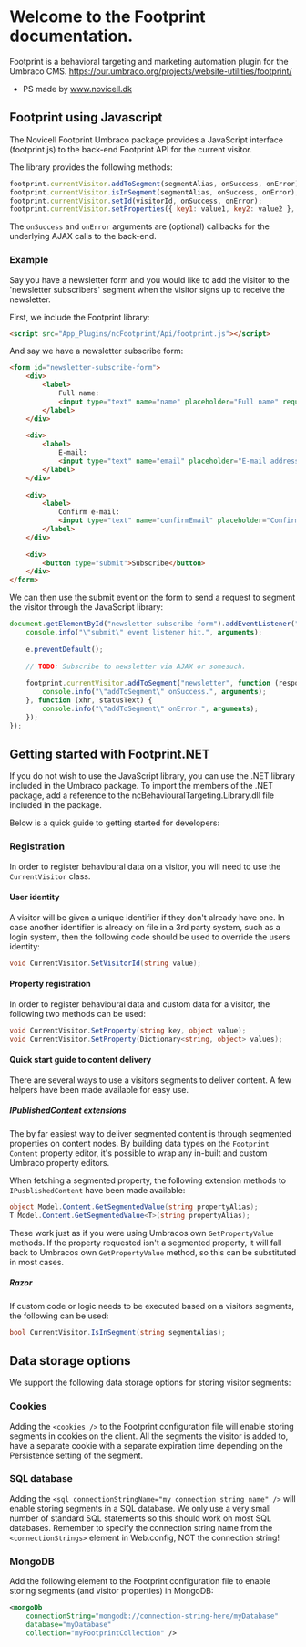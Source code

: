 # Welcome to the Footprint documentation.
Footprint is a behavioral targeting and marketing automation plugin for the Umbraco CMS.
https://our.umbraco.org/projects/website-utilities/footprint/
- PS made by www.novicell.dk

## Footprint using Javascript

The Novicell Footprint Umbraco package provides a JavaScript interface (footprint.js) to the back-end Footprint API for the current visitor.

The library provides the following methods:
```javascript
footprint.currentVisitor.addToSegment(segmentAlias, onSuccess, onError);
footprint.currentVisitor.isInSegment(segmentAlias, onSuccess, onError);
footprint.currentVisitor.setId(visitorId, onSuccess, onError);
footprint.currentVisitor.setProperties({ key1: value1, key2: value2 }, onSuccess, onError);
```
The `onSuccess` and `onError` arguments are (optional) callbacks for the underlying AJAX calls to the back-end.

### Example
Say you have a newsletter form and you would like to add the visitor to the 'newsletter subscribers' segment when the visitor signs up to receive the newsletter.

First, we include the Footprint library:
```html
<script src="App_Plugins/ncFootprint/Api/footprint.js"></script>
```
And say we have a newsletter subscribe form:
```html
<form id="newsletter-subscribe-form">
    <div>
        <label>
            Full name:
            <input type="text" name="name" placeholder="Full name" required />
        </label>
    </div>
    
    <div>
        <label>
            E-mail:
            <input type="text" name="email" placeholder="E-mail address" required />
        </label>
    </div>
    
    <div>
        <label>
            Confirm e-mail:
            <input type="text" name="confirmEmail" placeholder="Confirm e-mail address" required />
        </label>
    </div>
    
    <div>
        <button type="submit">Subscribe</button>
    </div>
</form>
```
We can then use the submit event on the form to send a request to segment the visitor through the JavaScript library:
```javascript
document.getElementById("newsletter-subscribe-form").addEventListener("submit", function (e) {
    console.info("\"submit\" event listener hit.", arguments);
    
    e.preventDefault();
    
    // TODO: Subscribe to newsletter via AJAX or somesuch.
    
    footprint.currentVisitor.addToSegment("newsletter", function (response, xhr) {
        console.info("\"addToSegment\" onSuccess.", arguments);
    }, function (xhr, statusText) {
        console.info("\"addToSegment\" onError.", arguments);
    });
});
```

## Getting started with Footprint.NET
If you do not wish to use the JavaScript library, you can use the .NET library included in the Umbraco package. To import the members of the .NET package, add a reference to the ncBehaviouralTargeting.Library.dll file included in the package.

Below is a quick guide to getting started for developers:

### Registration
In order to register behavioural data on a visitor, you will need to use the `CurrentVisitor` class.

#### User identity
A visitor will be given a unique identifier if they don't already have one. In case another identifier is already on file in a 3rd party system, such as a login system, then the following code should be used to override the users identity:
```csharp
void CurrentVisitor.SetVisitorId(string value);
```
#### Property registration
In order to register behavioural data and custom data for a visitor, the following two methods can be used:
```csharp
void CurrentVisitor.SetProperty(string key, object value);
void CurrentVisitor.SetProperty(Dictionary<string, object> values);
```
#### Quick start guide to content delivery
There are several ways to use a visitors segments to deliver content. A few helpers have been made available for easy use.

##### IPublishedContent extensions
The by far easiest way to deliver segmented content is through segmented properties on content nodes. By building data types on the `Footprint Content` property editor, it's possible to wrap any in-built and custom Umbraco property editors.

When fetching a segmented property, the following extension methods to <code>IPusblishedContent</code> have been made available:

```csharp         
object Model.Content.GetSegmentedValue(string propertyAlias);
T Model.Content.GetSegmentedValue<T>(string propertyAlias);
```
These work just as if you were using Umbracos own `GetPropertyValue` methods. If the property requested isn't a segmented property, it will fall back to Umbracos own `GetPropertyValue` method, so this can be substituted in most cases.

##### Razor
If custom code or logic needs to be executed based on a visitors segments, the following can be used:
```csharp
bool CurrentVisitor.IsInSegment(string segmentAlias);
```

## Data storage options
We support the following data storage options for storing visitor segments:

### Cookies
Adding the `<cookies />` to the Footprint configuration file will enable storing segments in cookies on the client. All the segments the visitor is added to, have a separate cookie with a separate expiration time depending on the Persistence setting of the segment.

### SQL database
Adding the `<sql connectionStringName="my connection string name" />` will enable storing segments in a SQL database. We only use a very small number of standard SQL statements so this should work on most SQL databases. Remember to specify the connection string name from the `<connectionStrings>` element in Web.config, NOT the connection string!

### MongoDB
Add the following element to the Footprint configuration file to enable storing segments (and visitor properties) in MongoDB:
```xml
<mongoDb
    connectionString="mongodb://connection-string-here/myDatabase"
    database="myDatabase"
    collection="myFootprintCollection" />
```
